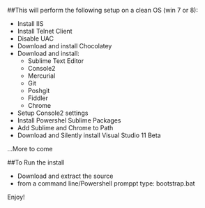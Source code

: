 ##This will perform the following setup on a clean OS (win 7 or 8):
* Install IIS
* Install Telnet Client
* Disable UAC
* Download and install Chocolatey
* Download and install:
  * Sublime Text Editor
  * Console2
  * Mercurial
  * Git
  * Poshgit
  * Fiddler
  * Chrome
* Setup Console2 settings
* Install Powershel Sublime Packages
* Add Sublime and Chrome to Path
* Download and Silently install Visual Studio 11 Beta

...More to come

##To Run the install
* Download and extract the source
* from a command line/Powershell promppt type:
    bootstrap.bat

Enjoy!